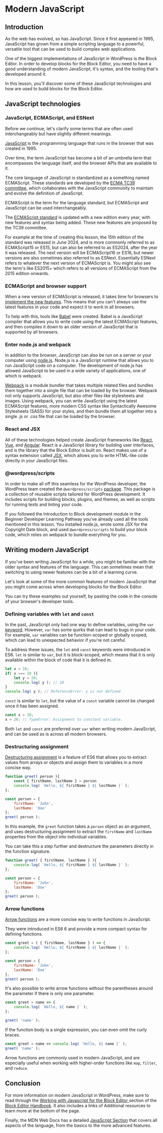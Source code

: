 # Modern JavaScript

## Introduction

As the web has evolved, so has JavaScript. Since it first appeared in 1995, JavaScript has grown from a simple scripting language to a powerful, versatile tool that can be used to build complex web applications. 

One of the biggest implementations of JavaScript in WordPress is the Block Editor. In order to develop blocks for the Block Editor, you need to have a good understanding of modern JavaScript, it's syntax, and the tooling that's developed around it.

In this lesson, you'll discover some of these JavaScript technologies and how are used to build blocks for the Block Editor.

## JavaScript technologies

### JavaScript, ECMAScript, and ESNext

Before we continue, let's clarify some terms that are often used interchangeably but have slightly different meanings.

[JavaScript](https://developer.mozilla.org/en-US/docs/Web/JavaScript) is the programming language that runs in the browser that was created in 1995. 

Over time, the term JavaScript has become a bit of an umbrella term that encompasses the language itself, and the browser APIs that are available to it.

The core language of JavaScript is standardized as a something named ECMAScript. These standards are developed by the [ECMA TC39 committee](https://tc39.es/), which collaborates with the JavaScript community to maintain and evolve the definition of JavaScript. 

ECMAScript is the term for the language standard, but ECMAScript and JavaScript can be used interchangeably.

The [ECMAScript standard](https://ecma-international.org/publications-and-standards/standards/ecma-262/) is updated with a new edition every year, with new features and syntax being added. These new features are proposed by the TC39 committee. 

For example at the time of creating this lesson, the 15th edition of the standard was released in June 2024, and is more commonly referred to as ECMAScript15 or ES15, but can also be referred to as ES2024, after the year it was released. The next version will be ECMAScript16 or ES16, but newer versions are also sometimes also referred to as ESNext. Essentially ESNext refers to whatever the next version of ECMAScript is. You might also see the term's like ES2015+ which refers to all versions of ECMAScript from the 2015 edition onwards.

### ECMAScript and browser support

When a new version of ECMAScript is released, it takes time for browsers to [implement the new features](https://caniuse.com/?search=view%20transitions). This means that you can't always use the latest features in your code and expect it to work in all browsers.

To help with this, tools like [Babel](https://babeljs.io) were created. Babel is a JavaScript compiler that allows you to write code using the latest ECMAScript features, and then compiles it down to an older version of JavaScript that is supported by all browsers.

### Enter node.js and webpack

In addition to the browser, JavaScript can also be run on a server or your computer using [node.js](https://nodejs.org). Node.js is a JavaScript runtime that allows you to run JavaScript code on a computer. The development of node.js has allowed JavaScript to be used in a wide variety of applications, one of which is webpack.

[Webpack](https://webpack.js.org/) is a module bundler that takes multiple related files and bundles them together into a single file that can be loaded by the browser. Webpack not only supports JavaScript, but also other files like stylesheets and images. Using webpack, you can write JavaScript using the latest ECMAScript features, more modern CSS syntax like Syntactically Awesome Stylesheets (SASS) for your styles, and then bundle them all together into a single .js or .css file that can be loaded by the browser.

### React and JSX

All of these technologies helped create JavaScript frameworks like [React](https://react.dev/), [Vue](https://vuejs.org/), and [Angular](https://angular.dev/). React is a JavaScript library for building user interfaces, and is the library that the Block Editor is built on. React makes use of a syntax extension called [JSX](https://react.dev/learn/writing-markup-with-jsx), which allows you to write HTML-like code directly in your JavaScript files.

### @wordpress/scripts

In order to make all off this seamless for the WordPress developer, the WordPress team created the `@wordpress/scripts` [package](https://developer.wordpress.org/block-editor/reference-guides/packages/packages-scripts/). This package is a collection of reusable scripts tailored for WordPress development. It includes scripts for building blocks, plugins, and themes, as well as scripts for running tests and linting your code.

If you followed the Introduction to Block development module in the Beginner Developer Learning Pathway you've already used all the tools mentioned in this lesson. You installed node.js, wrote some JSX for the Copyright Date block, and used `@wordpress/scripts` to build your block code, which relies on webpack to bundle everything for you. 

## Writing modern JavaScript

If you've been writing JavaScript for a while, you might be familiar with the older syntax and features of the language. This can sometimes mean that switching to using newer features can be a bit of a learning curve.

Let's look at some of the more common features of modern JavaScript that you might come across when developing blocks for the Block Editor.

You can try these examples out yourself, by pasting the code in the console of your browser's developer tools.

### Defining variables with `let` and `const`

In the past, JavaScript only had one way to define variables, using the `var` [keyword](https://developer.mozilla.org/en-US/docs/Web/JavaScript/Reference/Statements/var). However, `var` has some quirks that can lead to bugs in your code. For example, `var` variables can be function-scoped or globally scoped, which can lead to unexpected behavior if you're not careful.

To address these issues, the `let` and `const` keywords were introduced in ES6. `let` is similar to `var`, but it is block-scoped, which means that it is only available within the block of code that it is defined in.

```js
let x = 10;
if( x === 10 ){
	let y = 20;
	console.log( y ); // 20
}
console.log( y ); // ReferenceError: y is not defined
```

`const` is similar to `let`, but the value of a `const` variable cannot be changed once it has been assigned.

```js
const x = 10;
x = 20; // TypeError: Assignment to constant variable.
```

Both `let` and `const` are preferred over `var` when writing modern JavaScript, and can be used as is across all modern browsers.
    
### Destructuring assignment

[Destructuring assignment](https://developer.mozilla.org/en-US/docs/Web/JavaScript/Reference/Operators/Destructuring_assignment) is a feature of ES6 that allows you to extract values from arrays or objects and assign them to variables in a more concise way.

```js
function greet( person ){
	const { firstName, lastName } = person
	console.log( `Hello, ${ firstName } ${ lastName }` );
};

const person = {
	firstName: 'John',
	lastName: 'Doe'
};
greet( person );
```

In this example, the `greet` function takes a `person` object as an argument, and uses destructuring assignment to extract the `firstName` and `lastName` properties from the object into individual variables.

You can take this a step further and destructure the parameters directly in the function signature.

```js
function greet( { firstName, lastName } ){
	console.log( `Hello, ${ firstName } ${ lastName }` );
};

const person = {
	firstName: 'John',
	lastName: 'Doe'
};
greet( person );
```

### Arrow functions

[Arrow functions](https://developer.mozilla.org/en-US/docs/Web/JavaScript/Reference/Functions/Arrow_functions) are a more concise way to write functions in JavaScript. 

They were introduced in ES6 6 and provide a more compact syntax for defining functions.

```js
const greet = ( { firstName, lastName } ) => {
	console.log( `Hello, ${ firstName } ${ lastName }` );
};

const person = {
	firstName: 'John',
	lastName: 'Doe'
};
greet( person );
```

It's also possible to write arrow functions without the parentheses around the parameter if there is only one parameter.

```js
const greet = name => {
	console.log( `Hello, ${ name }` );
};

greet( 'name' );
```

If the function body is a single expression, you can even omit the curly braces.

```js
const greet = name => console.log( `Hello, ${ name }` );
greet( 'name' );
```

Arrow functions are commonly used in modern JavaScript, and are especially useful when working with higher-order functions like `map`, `filter`, and `reduce`.

## Conclusion

For more information on modern JavaScript in WordPress, make sure to read through the [Working with Javascript for the Block Editor ](https://developer.wordpress.org/block-editor/getting-started/fundamentals/javascript-in-the-block-editor/) section of the [Block Editor Handbook](https://developer.wordpress.org/block-editor/). It also includes a links of Additional resources to learn more at the bottom of the page.

Finally, the MDN Web Docs has a detailed [JavaScript Section](https://developer.mozilla.org/en-US/docs/Web/JavaScript) that covers all aspects of the language, from the basics to the more advanced features.
